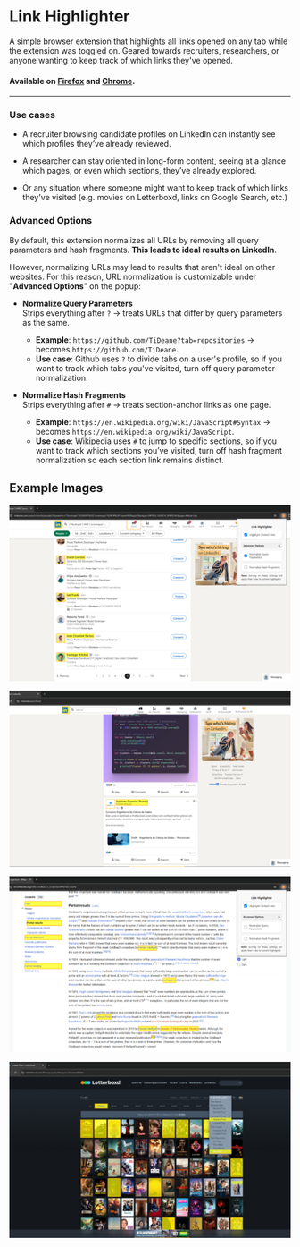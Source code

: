 # Link Highlighter

A simple browser extension that highlights all links opened on any tab while the extension was toggled on. Geared towards recruiters, researchers, or anyone wanting to keep track of which links they've opened.

#### Available on [Firefox](https://addons.mozilla.org/en-US/firefox/addon/url-highlighter/) and [Chrome](https://chromewebstore.google.com/detail/link-highlighter/hbdaiciogdfmibiekklhllpbldhodbil?authuser=0&hl=en-GB).

---

### Use cases

- A recruiter browsing candidate profiles on LinkedIn can instantly see which profiles they’ve already reviewed.

- A researcher can stay oriented in long-form content, seeing at a glance which pages, or even which sections, they’ve already explored.

- Or any situation where someone might want to keep track of which links they've visited (e.g. movies on Letterboxd, links on Google Search, etc.)

### Advanced Options

By default, this extension normalizes all URLs by removing all query parameters and hash fragments. **This leads to ideal results on LinkedIn**.

However, normalizing URLs may lead to results that aren't ideal on other websites. For this reason, URL normalization is customizable under "**Advanced Options**" on the popup:

- **Normalize Query Parameters**  
  Strips everything after `?` → treats URLs that differ by query parameters as the same.
  - **Example**: ``https://github.com/TiDeane?tab=repositories`` → becomes ``https://github.com/TiDeane``.
  - **Use case**: Github uses ``?`` to divide tabs on a user's profile, so if you want to track which tabs you've visited, turn off query parameter normalization.

- **Normalize Hash Fragments**  
  Strips everything after `#` → treats section-anchor links as one page.
  - **Example**: ``https://en.wikipedia.org/wiki/JavaScript#Syntax`` → becomes ``https://en.wikipedia.org/wiki/JavaScript``.
  - **Use case**: Wikipedia uses ``#`` to jump to specific sections, so if you want to track which sections you’ve visited, turn off hash fragment normalization so each section link remains distinct.


## Example Images

![LinkedIn with normalized query parameters](images/linkedinrecruiternormalizequerysmall.png)

![LinkedIn feed](./images/linkedinfeed.png)

![Wikipedia with hash fragment normalizaiton](images/wikipedianormalizehashsmall.png)

![Letterboxd](images/letterboxdsmall.png)